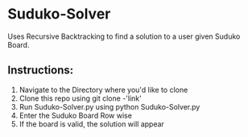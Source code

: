 # Suduko-Solver

Uses Recursive Backtracking to find a solution to a user given Suduko Board. 


## Instructions:


1) Navigate to the Directory where you'd like to clone 
2) Clone this repo using git clone -'link'
3) Run Suduko-Solver.py using python Suduko-Solver.py
4) Enter the Suduko Board Row wise
5) If the board is valid, the solution will appear


